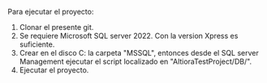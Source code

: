 Para ejecutar el proyecto:
1. Clonar el presente git.
2. Se requiere Microsoft SQL server 2022. Con la version Xpress es suficiente.
3. Crear en el disco C: la carpeta "MSSQL", entonces desde el SQL server Management ejecutar el script localizado en "AltioraTestProject/DB/".
4. Ejecutar el proyecto.
